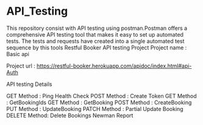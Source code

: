# API_Testing
This repository consist with API testing using postman.Postman offers a comprehensive API testing tool that makes it easy to set up automated tests. The tests and requests have created into a single automated test sequence by this tools
Restful Booker API testing Project Project name : Basic api

Project url : https://restful-booker.herokuapp.com/apidoc/index.html#api-Auth

API testing Details

GET Method : Ping Health Check
POST Method : Create Token
GET Method : GetBookingIds
GET Method : GetBooking
POST Method : CreateBooking
PUT Method : UpdateBooking
PATCH Method : Partial Update Booking
DELETE Method: Delete Bookings
Newman Report

